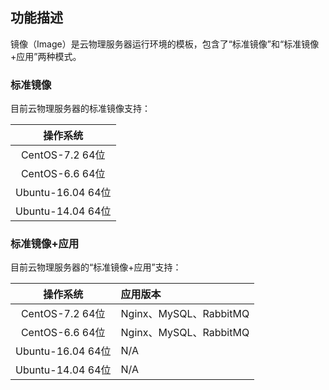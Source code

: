 ## 功能描述

镜像（Image）是云物理服务器运行环境的模板，包含了“标准镜像”和“标准镜像+应用”两种模式。

### 标准镜像
目前云物理服务器的标准镜像支持：

|操作系统|
|:--:|
|CentOS-7.2  64位|
|CentOS-6.6 64位|
|Ubuntu-16.04 64位|
|Ubuntu-14.04 64位|

### 标准镜像+应用
目前云物理服务器的“标准镜像+应用”支持：

|操作系统|应用版本|
|:--:|:--|
|CentOS-7.2  64位|Nginx、MySQL、RabbitMQ|
|CentOS-6.6 64位|Nginx、MySQL、RabbitMQ|
|Ubuntu-16.04 64位|N/A|
|Ubuntu-14.04 64位|N/A|
